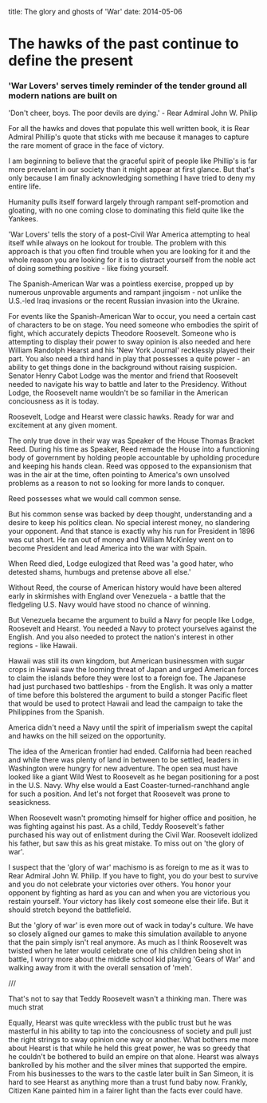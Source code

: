 title: The glory and ghosts of 'War'
date: 2014-05-06

# The hawks of the past continue to define the present

### 'War Lovers' serves timely reminder of the tender ground all modern nations are built on

'Don't cheer, boys. The poor devils are dying.' - Rear Admiral John W. Philip

For all the hawks and doves that populate this well written book, it is Rear Admiral Phillip's quote that sticks with me because it manages to capture the rare moment of grace in the face of victory.

I am beginning to believe that the graceful spirit of people like Phillip's is far more prevelant in our society than it might appear at first glance. But that's only because I am finally acknowledging something I have tried to deny my entire life.

Humanity pulls itself forward largely through rampant self-promotion and gloating, with no one coming close to dominating this field quite like the Yankees.

'War Lovers' tells the story of a post-Civil War America attempting to heal itself while always on he lookout for trouble. The problem with this approach is that you often find trouble when you are looking for it and the whole reason you are looking for it is to distract yourself from the noble act of doing something positive - like fixing yourself.

The Spanish-American War was a pointless exercise, propped up by numerous unprovable arguments and rampant jingoism - not unlike the U.S.-led Iraq invasions or the recent Russian invasion into the Ukraine.

For events like the Spanish-American War to occur, you need a certain cast of characters to be on stage. You need someone who embodies the spirit of fight, which accurately depicts Theodore Roosevelt. Someone who is attempting to display their power to sway opinion is also needed and here William Randolph Hearst and his 'New York Journal' recklessly played their part. You also need a third hand in play that possesses a quite power - an ability to get things done in the background without raising suspicion. Senator Henry Cabot Lodge was the mentor and friend that Roosevelt needed to navigate his way to battle and later to the Presidency. Without Lodge, the Roosevelt name wouldn't be so familiar in the American conciousness as it is today.

Roosevelt, Lodge and Hearst were classic hawks. Ready for war and excitement at any given moment.

The only true dove in their way was Speaker of the House Thomas Bracket Reed. During his time as Speaker, Reed remade the House into a functioning body of government by holding people accountable by upholding procedure and keeping his hands clean. Reed was opposed to the expansionism that was in the air at the time, often pointing to America's own unsolved problems as a reason to not so looking for more lands to conquer.

Reed possesses what we would call common sense.

But his common sense was backed by deep thought, understanding and a desire to keep his politics clean. No special interest money, no slandering your opponent. And that stance is exactly why his run for President in 1896 was cut short. He ran out of money and William McKinley went on to become President and lead America into the war with Spain.

When Reed died, Lodge eulogized that Reed was 'a good hater, who detested shams, humbugs and pretense above all else.'

Without Reed, the course of American history would have been altered early in skirmishes with England over Venezuela - a battle that the fledgeling U.S. Navy would have stood no chance of winning.

But Venezuela became the argument to build a Navy for people like Lodge, Roosevelt and Hearst. You needed a Navy to protect yourselves against the English. And you also needed to protect the nation's interest in other regions - like Hawaii.

Hawaii was still its own kingdom, but American businessmen with sugar crops in Hawaii saw the looming threat of Japan and urged American forces to claim the islands before they were lost to a foreign foe. The Japanese had just purchased two battleships - from the English. It was only a matter of time before this bolstered the argument to build a stonger Pacific fleet that would be used to protect Hawaii and lead the campaign to take the Philippines from the Spanish.

America didn't need a Navy until the spirit of imperialism swept the capital and hawks on the hill seized on the opportunity.

The idea of the American frontier had ended. California had been reached and while there was plenty of land in between to be settled, leaders in Washington were hungry for new adventure. The open sea must have looked like a giant Wild West to Roosevelt as he began positioning for a post in the U.S. Navy. Why else would a East Coaster-turned-ranchhand angle for such a position. And let's not forget that Roosevelt was prone to seasickness.

When Roosevelt wasn't promoting himself for higher office and position, he was fighting against his past. As a child, Teddy Roosevelt's father purchased his way out of enlistment during the Civil War. Roosevelt idolized his father, but saw this as his great mistake. To miss out on 'the glory of war'.

I suspect that the 'glory of war' machismo is as foreign to me as it was to Rear Admiral John W. Philip. If you have to fight, you do your best to survive and you do not celebrate your victories over others. You honor your opponent by fighting as hard as you can and when you are victorious you restain yourself. Your victory has likely cost someone else their life. But it should stretch beyond the battlefield.

But the 'glory of war' is even more out of wack in today's culture. We have so closely aligned our games to make this simulation available to anyone that the pain simply isn't real anymore. As much as I think Roosevelt was twisted when he later would celebrate one of his children being shot in battle, I worry more about the middle school kid playing 'Gears of War' and walking away from it with the overall sensation of 'meh'.


///


That's not to say that Teddy Roosevelt wasn't a thinking man. There was much strat

Equally, Hearst was quite wreckless with the public trust but he was masterful in his ability to tap into the conciousness of society and pull just the right strings to sway opinion one way or another. What bothers me more about Hearst is that while he held this great power, he was so greedy that he couldn't be bothered to build an empire on that alone. Hearst was always bankrolled by his mother and the silver mines that supported the empire. From his businesses to the wars to the castle later built in San Simeon, it is hard to see Hearst as anything more than a trust fund baby now. Frankly, Citizen Kane painted him in a fairer light than the facts ever could have.




